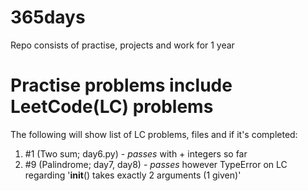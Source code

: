 # 365days
Repo consists of practise, projects and work for 1 year


# Practise problems include LeetCode(LC) problems
The following will show list of LC problems, files and if it's completed:

1. #1 (Two sum; day6.py) - *passes* with + integers so far
2. #9 (Palindrome; day7, day8) - *passes* however TypeError on LC regarding  '__init__() takes exactly 2 arguments (1 given)'

